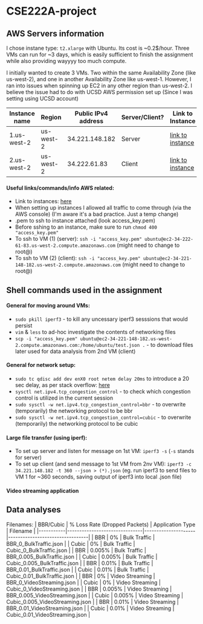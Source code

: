 # CSE222A-project

## AWS Servers information
I chose instane type: `t2.xlarge` with Ubuntu. Its cost is ~0.2$/hour. Three VMs can run for ~3 days, which is easily sufficient to finish the assignment while also providing wayyyy too much compute.

I initially wanted to create 3 VMs. Two within the same Availability Zone (like us-west-2), and one in another Availability Zone like us-west-1. However, I ran into issues when spinning up EC2 in any other region than us-west-2. I believe the issue had to do with UCSD AWS permission set up (Since I was setting using UCSD account)

| Instance name | Region | Public IPv4 address  | Server/Client?   | Link to Instance |
|---------------|----------|----------|----------|------------------|
|   1.us-west-2       |   us-west-2  |   34.221.148.182|   Server  | [link to instance](https://us-west-2.console.aws.amazon.com/ec2/home?region=us-west-2#InstanceDetails:instanceId=i-0a12e67effb95a521)      |
|   2.us-west-2       |   us-west-2  |   34.222.61.83  |   Client  | [link to instance](https://us-west-2.console.aws.amazon.com/ec2/home?region=us-west-2#InstanceDetails:instanceId=i-07929b2333abd47c0)      |

#### Useful links/commands/info AWS related:
* Link to instances: [here](https://us-west-2.console.aws.amazon.com/ec2/home?region=us-west-2#Instances:instanceState=running)
* When setting up instances I allowed all traffic to come through (via the AWS console) (I'm aware it's a bad practice. Just a temp change)
* .pem to ssh to instance attached (look access_key.pem)
* Before sshing to an instance, make sure to run `chmod 400 "access_key.pem"`
* To ssh to VM (1) (server): `ssh -i "access_key.pem" ubuntu@ec2-34-222-61-83.us-west-2.compute.amazonaws.com` (might need to change to root@)
* To ssh to VM (2) (client): `ssh -i "access_key.pem" ubuntu@ec2-34-221-148-182.us-west-2.compute.amazonaws.com` (might need to change to root@)


## Shell commands used in the assignment

#### General for moving around VMs:
* `sudo pkill iperf3` - to kill any uncessary iperf3 sesssions that would persist
* `vim` & `less` to ad-hoc investigate the contents of networking files
* `scp -i "access_key.pem" ubuntu@ec2-34-221-148-182.us-west-2.compute.amazonaws.com:/home/ubuntu/test.json .` - to download files later used for data analysis from 2nd VM (client)

#### General for network setup:
* `sudo tc qdisc add dev enX0 root netem delay 20ms` to introduce a 20 sec delay, as per stack overflow: [here](https://serverfault.com/questions/787006/how-to-add-latency-and-bandwidth-limit-interface-using-tc)
* `sysctl net.ipv4.tcp_congestion_control` - to check which congestion control is utilized in the current session
* `sudo sysctl -w net.ipv4.tcp_congestion_control=bbr` - to overwrite (temporarily) the networking protocol to be bbr
* `sudo sysctl -w net.ipv4.tcp_congestion_control=cubic` - to overwrite (temporarily) the networking protocol to be cubic

#### Large file transfer (using iperf):
* To set up server and listen for message on 1st VM: `iperf3 -s` (`-s` stands for server)
* To set up client (and send message to 1st VM from 2nv VM): `iperf3 -c 34.221.148.182 -t 360 --json > (*).json` (eg. run iperf3 to send files to VM 1 for ~360 seconds, saving output of iperf3 into local .json file)


#### Video streaming application


## Data analyses
Filenames:
| BBR/Cubic | % Loss Rate (Dropped Packets) | Application Type    | Filename                        |
|-----------|-------------------------------|---------------------|---------------------------------|
| BBR       | 0%                            | Bulk Traffic        | BBR_0_BulkTraffic.json          |
| Cubic     | 0%                            | Bulk Traffic        | Cubic_0_BulkTraffic.json        |
| BBR       | 0.005%                        | Bulk Traffic        | BBR_0.005_BulkTraffic.json      |
| Cubic     | 0.005%                        | Bulk Traffic        | Cubic_0.005_BulkTraffic.json    |
| BBR       | 0.01%                         | Bulk Traffic        | BBR_0.01_BulkTraffic.json       |
| Cubic     | 0.01%                         | Bulk Traffic        | Cubic_0.01_BulkTraffic.json     |
| BBR       | 0%                            | Video Streaming     | BBR_0_VideoStreaming.json       |
| Cubic     | 0%                            | Video Streaming     | Cubic_0_VideoStreaming.json     |
| BBR       | 0.005%                        | Video Streaming     | BBR_0.005_VideoStreaming.json   |
| Cubic     | 0.005%                        | Video Streaming     | Cubic_0.005_VideoStreaming.json |
| BBR       | 0.01%                         | Video Streaming     | BBR_0.01_VideoStreaming.json    |
| Cubic     | 0.01%                         | Video Streaming     | Cubic_0.01_VideoStreaming.json  |